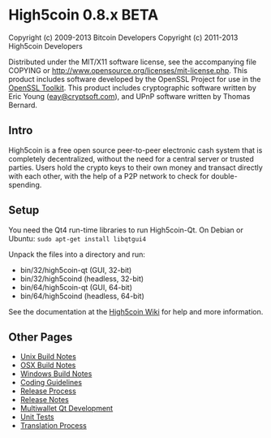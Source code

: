 High5coin 0.8.x BETA
====================

Copyright (c) 2009-2013 Bitcoin Developers
Copyright (c) 2011-2013 High5coin Developers

Distributed under the MIT/X11 software license, see the accompanying
file COPYING or http://www.opensource.org/licenses/mit-license.php.
This product includes software developed by the OpenSSL Project for use in the [OpenSSL Toolkit](http://www.openssl.org/). This product includes
cryptographic software written by Eric Young ([eay@cryptsoft.com](mailto:eay@cryptsoft.com)), and UPnP software written by Thomas Bernard.


Intro
---------------------
High5coin is a free open source peer-to-peer electronic cash system that is
completely decentralized, without the need for a central server or trusted
parties.  Users hold the crypto keys to their own money and transact directly
with each other, with the help of a P2P network to check for double-spending.


Setup
---------------------
You need the Qt4 run-time libraries to run High5coin-Qt. On Debian or Ubuntu:
	`sudo apt-get install libqtgui4`

Unpack the files into a directory and run:

- bin/32/high5coin-qt (GUI, 32-bit)
- bin/32/high5coind (headless, 32-bit)
- bin/64/high5coin-qt (GUI, 64-bit)
- bin/64/high5coind (headless, 64-bit)

See the documentation at the [High5coin Wiki](http://high5coin.info)
for help and more information.


Other Pages
---------------------
- [Unix Build Notes](build-unix.md)
- [OSX Build Notes](build-osx.md)
- [Windows Build Notes](build-msw.md)
- [Coding Guidelines](coding.md)
- [Release Process](release-process.md)
- [Release Notes](release-notes.md)
- [Multiwallet Qt Development](multiwallet-qt.md)
- [Unit Tests](unit-tests.md)
- [Translation Process](translation_process.md)
